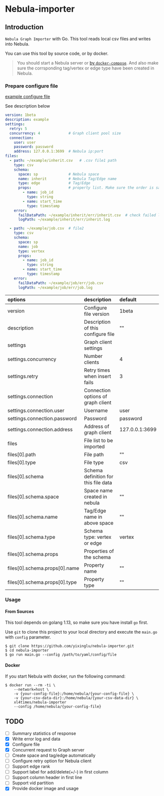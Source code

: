 # Nebula-importer

## Introduction

`Nebula Graph Importer` with Go. This tool reads local csv files and writes into Nebula.

You can use this tool by source code, or by docker.

> You should start a Nebula server or [by `docker-compose`](https://github.com/vesoft-inc/nebula-docker-compose "nebula-docker-compose").  And also make sure the corrsponding tag/vertex or edge type have been created in Nebula.

### Prepare configure file

[example configure file](example/example.yaml)

See description below

```yaml
version: 1beta
description: example
settings:
  retry: 5
  concurrency: 4             # Graph client pool size
  connection:
    user: user
    password: password
    address: 127.0.0.1:3699  # Nebula ip:port
files:
  - path: ~/example/inherit.csv   # .csv file1 path
    type: csv
    schema:
      space: sp              # Nebula space
      name: inherit          # Nebula Tag/Edge name
      type: edge             # Tag/Edge
      props:                 # property list. Make sure the order is same to Tag/Edge
        - name: job_id      
          type: string
        - name: start_time
          type: timestamp
    error:
      failDataPath: ~/example/inherit/err/inherit.csv  # check failed lines 
      logPath: ~/example/inherit/err/inherit.log

  - path: ~/example/job.csv  # file2 
    type: csv
    schema:
      space: sp
      name: job
      type: vertex
      props:
        - name: job_id
          type: string
        - name: start_time
          type: timestamp
    error:
      failDataPath: ~/example/job/err/job.csv
      logPath: ~/example/job/err/job.log
```

| options                       | description                          | default        |
| :--                           | :--                                  | :--            |
| version                       | Configure file version               | 1beta          |
| description                   | Description of this configure file   | ""             |
| settings                      | Graph client settings                |                |
| settings.concurrency          | Number clients                       | 4              |
| settings.retry                | Retry times when insert fails        | 3              |
| settings.connection           | Connection options of graph client   |                |
| settings.connection.user      | Username                             | user           |
| settings.connection.password  | Password                             | password       |
| settings.connection.address   | Address of graph client              | 127.0.0.1:3699 |
| files                         | File list to be imported             |                |
| files[0].path                 | File path                            | ""             |
| files[0].type                 | File type                            | csv            |
| files[0].schema               | Schema definition for this file data |                |
| files[0].schema.space         | Space name created in nebula         | ""             |
| files[0].schema.name          | Tag/Edge name in above space         | ""             |
| files[0].schema.type          | Schema type: vertex or edge          | vertex         |
| files[0].schema.props         | Properties of the schema             |                |
| files[0].schema.props[0].name | Property name                        | ""             |
| files[0].schema.props[0].type | Property type                        | ""             |

### Usage

#### From Sources

This tool depends on golang 1.13, so make sure you have install `go` first.

Use `git` to clone this project to your local directory and execute the `main.go` with `config` parameter.

``` shell
$ git clone https://github.com/yixinglu/nebula-importer.git
$ cd nebula-importer
$ go run main.go --config /path/to/yaml/config/file
```

#### Docker

If you start Nebula with docker, run the following command:

```shell
$ docker run --rm -ti \
    --network=host \
    -v {your-config-file}:/home/nebula/{your-config-file} \
    -v {your-csv-data-dir}:/home/nebula/{your-csv-data-dir} \
    xl4times/nebula-importer
    --config /home/nebula/{your-config-file}
```

## TODO

- [ ] Summary statistics of response
- [X] Write error log and data
- [X] Configure file
- [X] Concurrent request to Graph server
- [ ] Create space and tag/edge automatically
- [ ] Configure retry option for Nebula client
- [ ] Support edge rank
- [ ] Support label for add/delete(+/-) in first column
- [ ] Support column header in first line
- [ ] Support vid partition
- [X] Provide docker image and usage
